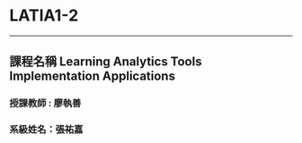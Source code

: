 # LATIA1-2 
--- 
課程名稱 Learning Analytics Tools Implementation Applications
--- 

### 授課教師 : 廖執善


### 系級姓名：張祐嘉

